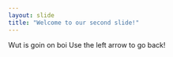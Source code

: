 ```yaml
---
layout: slide
title: "Welcome to our second slide!"
---
```

Wut is goin on boi
Use the left arrow to go back!
